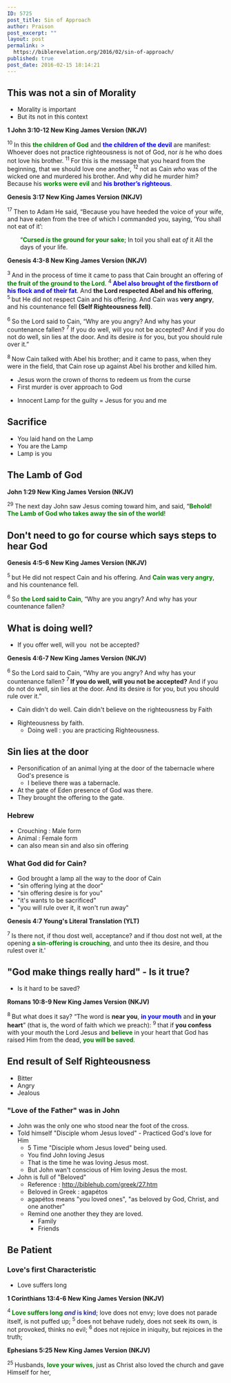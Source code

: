 ```yaml
---
ID: 5725
post_title: Sin of Approach
author: Praison
post_excerpt: ""
layout: post
permalink: >
  https://biblerevelation.org/2016/02/sin-of-approach/
published: true
post_date: 2016-02-15 18:14:21
---
```

<h2><strong>This was not a sin of Morality</strong></h2>
<ul>
	<li>Morality is important</li>
	<li>But its not in this context</li>
</ul>
<strong><span class="passage-display-bcv">1 John 3:10-12
</span><span class="passage-display-version">New King James Version (NKJV)</span></strong>

<span class="text 1John-3-10"><sup class="versenum">10 </sup>In this <strong><span style="color: #008000;">the children of God</span></strong> and <span style="color: #0000ff;"><strong>the children of the devil</strong></span> are manifest: Whoever does not practice righteousness is not of God, nor <i>is</i> he who does not love his brother. </span><span id="en-NKJV-30591" class="text 1John-3-11"><sup class="versenum">11 </sup>For this is the message that you heard from the beginning, that we should love one another, </span><span id="en-NKJV-30592" class="text 1John-3-12"><sup class="versenum">12 </sup>not as Cain <i>who</i> was of the wicked one and murdered his brother. And why did he murder him? Because his <span style="color: #008000;"><strong>works were evil</strong></span> and <span style="color: #0000ff;"><strong>his brother’s righteous</strong></span>.</span>

<strong><span class="passage-display-bcv">Genesis 3:17
</span><span class="passage-display-version">New King James Version (NKJV)</span></strong>
<p class="top-1"><span id="en-NKJV-73" class="text Gen-3-17"><sup class="versenum">17 </sup>Then to Adam He said, “Because you have heeded the voice of your wife, and have eaten from the tree of which I commanded you, saying, ‘You shall not eat of it’:</span></p>

<div class="poetry top-1">
<p class="line" style="padding-left: 30px;"><span class="text Gen-3-17">“<span style="color: #008000;"><strong>Cursed <i>is</i> the ground for your sake</strong></span>;</span>
<span class="text Gen-3-17">In toil you shall eat <i>of</i> it</span>
<span class="text Gen-3-17">All the days of your life.</span></p>

</div>
<strong><span class="passage-display-bcv">Genesis 4:3-8
</span><span class="passage-display-version">New King James Version (NKJV)</span></strong>

<span id="en-NKJV-83" class="text Gen-4-3"><sup class="versenum">3 </sup>And in the process of time it came to pass that Cain brought an offering of<span style="color: #008000;"><strong> the fruit of the ground to the <span class="small-caps">Lord</span></strong></span>. </span><span id="en-NKJV-84" class="text Gen-4-4"><sup class="versenum">4 </sup><span style="color: #0000ff;"><strong>Abel also brought of the firstborn of his flock and of their fat</strong></span>. And <strong>the <span class="small-caps">Lord</span> respected Abel and his offering</strong>, </span><span id="en-NKJV-85" class="text Gen-4-5"><sup class="versenum">5 </sup>but He did not respect Cain and his offering. And Cain was <strong>very angry</strong>, and his countenance fell <strong>(Self Righteousness fell)</strong>.</span>

<span id="en-NKJV-86" class="text Gen-4-6"><sup class="versenum">6 </sup>So the <span class="small-caps">Lord</span> said to Cain, “Why are you angry? And why has your countenance fallen? </span><span id="en-NKJV-87" class="text Gen-4-7"><sup class="versenum">7 </sup>If you do well, will you not be accepted? And if you do not do well, sin lies at the door. And its desire <i>is</i> for you, but you should rule over it.”</span>

<span id="en-NKJV-88" class="text Gen-4-8"><sup class="versenum">8 </sup>Now Cain talked with Abel his brother; and it came to pass, when they were in the field, that Cain rose up against Abel his brother and killed him.</span>
<ul>
	<li>Jesus worn the crown of thorns to redeem us from the curse</li>
	<li>First murder is over approach to God</li>
</ul>
<ul>
	<li>Innocent Lamp for the guilty = Jesus for you and me</li>
</ul>
<h2><strong>Sacrifice</strong></h2>
<ul>
	<li>You laid hand on the Lamp</li>
	<li>You are the Lamp</li>
	<li>Lamp is you</li>
</ul>
<h2><strong>The Lamb of God</strong></h2>
<strong><span class="passage-display-bcv">John 1:29
</span><span class="passage-display-version">New King James Version (NKJV)</span></strong>

<span class="text John-1-29"><sup class="versenum">29 </sup>The next day John saw Jesus coming toward him, and said, “<span style="color: #008000;"><strong>Behold! The Lamb of God who takes away the sin of the world</strong></span>!</span>
<h2><strong>Don't need to go for course which says steps to hear God</strong></h2>
<strong><span class="passage-display-bcv">Genesis 4:5-6
</span><span class="passage-display-version">New King James Version (NKJV)</span></strong>

<span id="en-NKJV-85" class="text Gen-4-5"><sup class="versenum">5 </sup>but He did not respect Cain and his offering. And <span style="color: #008000;"><strong>Cain was very angry</strong></span>, and his countenance fell.</span>

<span id="en-NKJV-86" class="text Gen-4-6"><sup class="versenum">6 </sup>So <span style="color: #008000;"><strong>the <span class="small-caps">Lord</span> said to Cain</strong></span>, “Why are you angry? And why has your countenance fallen?</span>
<h2><strong>What is doing well? </strong></h2>
<ul>
	<li>If you offer well, will you  not be accepted?</li>
</ul>
<strong><span class="passage-display-bcv">Genesis 4:6-7
</span><span class="passage-display-version">New King James Version (NKJV)</span></strong>

<span id="en-NKJV-86" class="text Gen-4-6"><sup class="versenum">6 </sup>So the <span class="small-caps">Lord</span> said to Cain, “Why are you angry? And why has your countenance fallen? </span><span id="en-NKJV-87" class="text Gen-4-7"><sup class="versenum">7<strong> </strong></sup><strong>If you do well, will you not be accepted?</strong> And if you do not do well, sin lies at the door. And its desire <i>is</i> for you, but you should rule over it.”</span>
<ul>
	<li>Cain didn't do well. Cain didn't believe on the righteousness by Faith</li>
</ul>
<ul>
	<li>Righteousness by faith.
<ul>
	<li>Doing well : you are practicing Righteousness.</li>
</ul>
</li>
</ul>
<h2><strong>Sin lies at the door</strong></h2>
<ul>
	<li>Personification of an animal lying at the door of the tabernacle where God's presence is
<ul>
	<li>I believe there was a tabernacle.</li>
</ul>
</li>
	<li>At the gate of Eden presence of God was there.</li>
	<li>They brought the offering to the gate.</li>
</ul>
<h3><strong>Hebrew </strong></h3>
<ul>
	<li>Crouching : Male form</li>
	<li>Animal : Female form</li>
	<li>can also mean sin and also sin offering</li>
</ul>
<h3><strong>What God did for Cain? </strong></h3>
<ul>
	<li>God brought a lamp all the way to the door of Cain</li>
	<li>"sin offering lying at the door"</li>
	<li>"sin offering desire is for you"</li>
	<li>"it's wants to be sacrificed"</li>
	<li>"you will rule over it, it won't run away"</li>
</ul>
<strong><span class="passage-display-bcv">Genesis 4:7
</span><span class="passage-display-version">Young's Literal Translation (YLT)</span></strong>
<p class="verse"><span id="en-YLT-87" class="text Gen-4-7"><sup class="versenum">7 </sup>Is there not, if thou dost well, acceptance? and if thou dost not well, at the opening <span style="color: #008000;"><strong>a sin-offering is crouching</strong></span>, and unto thee its desire, and thou rulest over it.'</span></p>

<h2 class="verse"><strong>"God make things really hard" - Is it true?</strong></h2>
<ul>
	<li class="verse">Is it hard to be saved?</li>
</ul>
<strong><span class="passage-display-bcv">Romans 10:8-9
</span><span class="passage-display-version">New King James Version (NKJV)</span></strong>

<span id="en-NKJV-28197" class="text Rom-10-8"><sup class="versenum">8 </sup>But what does it say? <span class="oblique">“The word is <strong>near you</strong>, <span style="color: #0000ff;"><strong>in your mouth</strong></span> and <strong>in your heart</strong>”</span> (that is, the word of faith which we preach): </span><span id="en-NKJV-28198" class="text Rom-10-9"><sup class="versenum">9 </sup>that if <strong>you confess</strong> with your mouth the Lord Jesus and <span style="color: #008000;"><strong>believe</strong> </span>in your heart that God has raised Him from the dead, <span style="color: #008000;"><strong>you will be saved</strong></span>.</span>
<h2><strong>End result of Self Righteousness</strong></h2>
<ul>
	<li>Bitter</li>
	<li>Angry</li>
	<li>Jealous</li>
</ul>
<h3><strong>"Love of the Father" was in John</strong></h3>
<ul>
	<li>John was the only one who stood near the foot of the cross.</li>
	<li>Told himself "Disciple whom Jesus loved" - Practiced God's love for Him
<ul>
	<li>5 Time "Disciple whom Jesus loved" being used.</li>
	<li>You find John loving Jesus</li>
	<li>That is the time he was loving Jesus most.</li>
	<li>But John wan't conscious of Him loving Jesus the most.</li>
</ul>
</li>
	<li>John is full of "Beloved"
<ul>
	<li>Reference : <a href="http://biblehub.com/greek/27.htm" target="_blank" rel="nofollow noopener noreferrer">http://biblehub.com/greek/27.htm</a></li>
	<li>Beloved in Greek : agapétos</li>
	<li>agapétos means "you loved ones", "as beloved by God, Christ, and one another"</li>
	<li>Remind one another they they are loved.
<ul>
	<li>Family</li>
	<li>Friends</li>
</ul>
</li>
</ul>
</li>
</ul>
<h2><strong>Be Patient</strong></h2>
<h3><strong>Love's first </strong><b>Characteristic</b></h3>
<ul>
	<li>Love suffers long</li>
</ul>
<strong><span class="passage-display-bcv">1 Corinthians 13:4-6
</span><span class="passage-display-version">New King James Version (NKJV)</span></strong>

<span id="en-NKJV-28670" class="text 1Cor-13-4"><sup class="versenum">4 </sup><span style="color: #008000;"><strong>Love suffers long</strong></span><span style="color: #333399;"><strong> <i>and</i> is kind</strong></span>; love does not envy; love does not parade itself, is not puffed up; </span><span id="en-NKJV-28671" class="text 1Cor-13-5"><sup class="versenum">5 </sup>does not behave rudely, does not seek its own, is not provoked, thinks no evil; </span><span id="en-NKJV-28672" class="text 1Cor-13-6"><sup class="versenum">6 </sup>does not rejoice in iniquity, but rejoices in the truth;</span>

<strong><span class="passage-display-bcv">Ephesians 5:25
</span><span class="passage-display-version">New King James Version (NKJV)</span></strong>

<span id="en-NKJV-29330" class="text Eph-5-25"><sup class="versenum">25 </sup>Husbands, <span style="color: #008000;"><strong>love your wives</strong></span>, just as Christ also loved the church and gave Himself for her,</span>